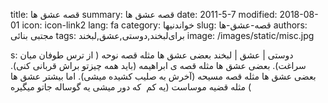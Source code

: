 title: قصه عشق ها
summary: قصه عشق ها
date: 2011-5-7
modified: 2018-08-01
icon:  icon-link2
lang: fa
category: خواندنیها
slug: قصه-عشق-ها
authors: مجتبی بنائی
tags: برای‌لبخند,دوستی,عشق,لبخند
image: /images/static/misc.jpg

s: دوستی | عشق | لبخند بعضی عشق ها مثله قصه نوحه  ( از ترس طوفان ميان سراغت).    بعضی عشق ها مثله قصه ی ابراهيمه  (بايد همه چيزتو براش قربانی کنی).    بعضی عشق ها مثله قصه مسيحه  (آخرش به صليب کشیده میشی).    اما بيشتر عشق ها مثله قضيه موساست  (يه کم  که دور ميشی يه گوساله جاتو ميگيره (